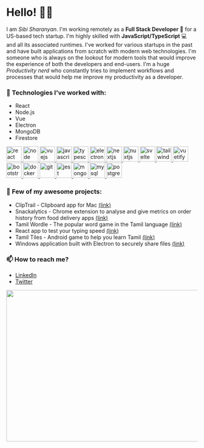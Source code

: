 # Hello! 👋👋

I am _Sibi Sharanyan_. I'm working remotely as a **Full Stack Developer** 🚀 for a US-based tech startup. I'm highly skilled with **JavaScript/TypeScript** 💻 and all its associated runtimes. I've worked for various startups in the past and have built applications from scratch with modern web technologies. I'm someone who is always on the lookout for modern tools that would improve the experience of both the developers and end-users. I'm a huge _Productivity nerd_ who constantly tries to implement workflows and processes that would help me improve my productivity as a developer.

### 🌟 Technologies I've worked with:

- React
- Node.js
- Vue
- Electron
- MongoDB
- Firestore

<p align="left">
<a href="https://reactjs.org/" target="_blank"> <img src="https://upload.wikimedia.org/wikipedia/commons/a/a7/React-icon.svg" alt="react" width="40" height="40"/> </a>
<a href="https://nodejs.org/" target="_blank"> <img src="https://upload.wikimedia.org/wikipedia/commons/d/d9/Node.js_logo.svg" alt="node" width="40" height="40"/> </a>
<a href="https://vuejs.org/" target="_blank"> <img src="https://upload.wikimedia.org/wikipedia/commons/9/95/Vue.js_Logo_2.svg" alt="vuejs" width="40" height="40"/> </a>
<a href="https://developer.mozilla.org/en-US/docs/Web/JavaScript" target="_blank"> <img src="https://upload.wikimedia.org/wikipedia/commons/6/6a/JavaScript-logo.png" alt="javascript" width="40" height="40"/> </a>
<a href="https://www.typescriptlang.org/" target="_blank"> <img src="https://upload.wikimedia.org/wikipedia/commons/4/4c/Typescript_logo_2020.svg" alt="typescript" width="40" height="40"/> </a>
<a href="https://www.electronjs.org/" target="_blank"> <img src="https://upload.wikimedia.org/wikipedia/commons/9/91/Electron_Software_Framework_Logo.svg" alt="electron" width="40" height="40"/> </a>
<a href="https://nextjs.org/" target="_blank"> <img src="https://www.rlogical.com/wp-content/uploads/2021/08/Rlogical-Blog-Images-thumbnail.png" alt="nextjs" width="40" height="40"/> </a>
<a href="https://nuxtjs.org/" target="_blank"> <img src="https://www.vectorlogo.zone/logos/nuxtjs/nuxtjs-icon.svg" alt="nuxtjs" width="40" height="40"/> </a>
<a href="https://svelte.dev" target="_blank"> <img src="https://upload.wikimedia.org/wikipedia/commons/1/1b/Svelte_Logo.svg" alt="svelte" width="40" height="40"/> </a>
<a href="https://tailwindcss.com/" target="_blank"> <img src="https://www.vectorlogo.zone/logos/tailwindcss/tailwindcss-icon.svg" alt="tailwind" width="40" height="40"/> </a>
<a href="https://vuetifyjs.com/en/" target="_blank"> <img src="https://bestofjs.org/logos/vuetify.svg" alt="vuetify" width="40" height="40"/> </a> <a href="https://www.mongodb.com/" target="_blank">
<a href="https://getbootstrap.com" target="_blank"> <img src="https://upload.wikimedia.org/wikipedia/commons/b/b2/Bootstrap_logo.svg" alt="bootstrap" width="40" height="40"/> </a>
</a> <a href="https://www.docker.com/" target="_blank"> <img src="https://www.docker.com/wp-content/uploads/2022/03/vertical-logo-monochromatic.png" alt="docker" width="40" height="40"/> </a>
<a href="https://git-scm.com/" target="_blank"> <img src="https://www.vectorlogo.zone/logos/git-scm/git-scm-icon.svg" alt="git" width="40" height="40"/> </a>
<a href="https://jestjs.io" target="_blank"> <img src="https://www.vectorlogo.zone/logos/jestjsio/jestjsio-icon.svg" alt="jest" width="40" height="40"/> </a>
<a href="https://www.mongodb.com/" target="_blank"> <img src="https://w7.pngwing.com/pngs/63/19/png-transparent-mongodb-database-nosql-postgresql-mongo-text-logo-business-thumbnail.png" alt="mongodb" width="40" height="40"/> </a>
<a href="https://www.mysql.com/" target="_blank"> <img src="https://upload.wikimedia.org/wikipedia/commons/0/0a/MySQL_textlogo.svg" alt="mysql" width="40" height="40"/> </a>
<a href="https://www.postgresql.org" target="_blank"> <img src="https://upload.wikimedia.org/wikipedia/commons/2/29/Postgresql_elephant.svg" alt="postgresql" width="40" height="40"/> </a>
</p>


### 🎊 Few of my awesome projects:
- ClipTrail - Clipboard app for Mac [(link)](https://cliptrail.si-bi.com/)
- Snackalytics - Chrome extension to analyse and give metrics on order history from food delivery apps [(link)](https://snackalytics.si-bi.com/)
- Tamil Wordle - The popular word game in the Tamil language [(link)](https://wordle.si-bi.com/)
- React app to test your typing speed [(link)](https://type.si-bi.com/)
- Tamil Tiles - Android game to help you learn Tamil [(link)](https://play.google.com/store/apps/details?id=com.sibidev.tamilwordwipe)
- Windows application built with Electron to securely share files [(link)](https://github.com/sibi-sharanyan/Secure-File-Share/tree/master/dist)

### 📫 How to reach me?

- [LinkedIn](https://www.linkedin.com/in/sibi-sharanyan/)
- [Twitter](https://twitter.com/sibi_sharanyan)

<img src="https://i.postimg.cc/ZnVLZmjB/tweet-1598874958113165314-20221228152023-via-10015-io.jpg" width="570" height="400" />




